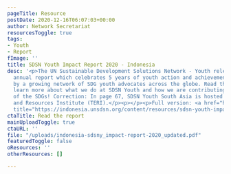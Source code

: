 ```yaml
---
pageTitle: Resource
postDate: 2020-12-16T06:07:03+00:00
author: Network Secretariat
resourcesToggle: true
tags:
- Youth
- Report
fImage: ''
title: SDSN Youth Impact Report 2020 - Indonesia
desc: '<p>The UN Sustainable Development Solutions Network - Youth released its first
  annual report which celebrates 5 years of youth action and achievement accomplished
  by a growing network of SDG youth advocates across the globe. Read the report to
  learn more about what we do at SDSN Youth and how we are contributing to the advancement
  of the SDGs! Correction: In page 67, SDSN Youth South Asia is hosted by The Energy
  and Resources Institute (TERI).</p><p></p><p>Full version: <a href="https://indonesia.unsdsn.org/content/resources/sdsn-youth-impact-report-2020/"
  title="https://indonesia.unsdsn.org/content/resources/sdsn-youth-impact-report-2020/">https://indonesia.unsdsn.org/content/resources/sdsn-youth-impact-report-2020/</a></p>'
ctaTitle: Read the report
mainUploadToggle: true
ctaURL: ''
file: "/uploads/indonesia-sdsny_impact-report-2020_updated.pdf"
featuredToggle: false
oResources: ''
otherResources: []

---
```

